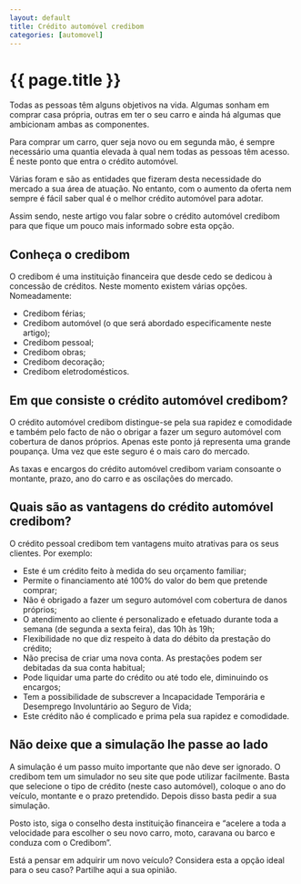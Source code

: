 ```yaml
---
layout: default
title: Crédito automóvel credibom
categories: [automovel]
---
```


# {{ page.title }}

Todas as pessoas têm alguns objetivos na vida. Algumas sonham em comprar casa própria, outras em ter o seu carro e ainda há algumas que ambicionam ambas as componentes.

Para comprar um carro, quer seja novo ou em segunda mão, é sempre necessário uma quantia elevada à qual nem todas as pessoas têm acesso. É neste ponto que entra o crédito automóvel.

Várias foram e são as entidades que fizeram desta necessidade do mercado a sua área de atuação. No entanto, com o aumento da oferta nem sempre é fácil saber qual é o melhor crédito automóvel para adotar.

Assim sendo, neste artigo vou falar sobre o crédito automóvel credibom para que fique um pouco mais informado sobre esta opção.

## Conheça o credibom

O credibom é uma instituição financeira que desde cedo se dedicou à concessão de créditos. Neste momento existem várias opções. Nomeadamente:

* Credibom férias;
* Credibom automóvel (o que será abordado especificamente neste artigo);
* Credibom pessoal;
* Credibom obras;
* Credibom decoração;
* Credibom eletrodomésticos.

## Em que consiste o crédito automóvel credibom?

O crédito automóvel credibom distingue-se pela sua rapidez e comodidade e também pelo facto de não o obrigar a fazer um seguro automóvel com cobertura de danos próprios. Apenas este ponto já representa uma grande poupança. Uma vez que este seguro é o mais caro do mercado.

As taxas e encargos do crédito automóvel credibom variam consoante o montante, prazo, ano do carro e as oscilações do mercado.

## Quais são as vantagens do crédito automóvel credibom?

O crédito pessoal credibom tem vantagens muito atrativas para os seus clientes. Por exemplo:

* Este é um crédito feito à medida do seu orçamento familiar;
* Permite o financiamento até 100% do valor do bem que pretende comprar;
* Não é obrigado a fazer um seguro automóvel com cobertura de danos próprios;
* O atendimento ao cliente é personalizado e efetuado durante toda a semana (de segunda a sexta feira), das 10h às 19h;
* Flexibilidade no que diz respeito à data do débito da prestação do crédito;
* Não precisa de criar uma nova conta. As prestações podem ser debitadas da sua conta habitual;
* Pode liquidar uma parte do crédito ou até todo ele, diminuindo os encargos;
* Tem a possibilidade de subscrever a Incapacidade Temporária e Desemprego Involuntário ao Seguro de Vida;
* Este crédito não é complicado e prima pela sua rapidez e comodidade.

## Não deixe que a simulação lhe passe ao lado

A simulação é um passo muito importante que não deve ser ignorado. O credibom tem um simulador no seu site que pode utilizar facilmente. Basta que selecione o tipo de crédito (neste caso automóvel), coloque o ano do veículo, montante e o prazo pretendido. Depois disso basta pedir a sua simulação.

Posto isto, siga o conselho desta instituição financeira e “acelere a toda a velocidade para escolher o seu novo carro, moto, caravana ou barco e conduza com o Credibom”.

Está a pensar em adquirir um novo veículo? Considera esta a opção ideal para o seu caso? Partilhe aqui a sua opinião.
